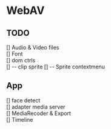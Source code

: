 # WebAV

## TODO
[] Audio & Video files  
[] Font  
[] dom ctrls  
[] -- clip sprite
[] -- Sprite contextmenu  

## App
[] face detect  
[] adapter media server  
[] MediaRecoder & Export  
[] Timeline   

